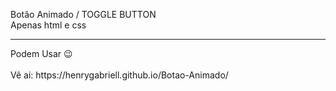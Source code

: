 Botão Animado / TOGGLE BUTTON
<br>
Apenas html e css
<hr>
Podem Usar 😉 
<br>
<br>
Vê ai:
https://henrygabriell.github.io/Botao-Animado/
